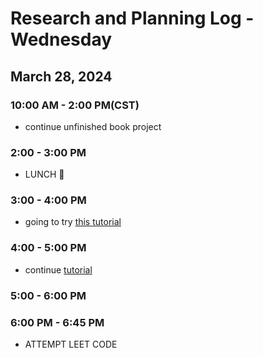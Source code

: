 # Research and Planning Log - Wednesday

## March 28, 2024

### 10:00 AM - 2:00 PM(CST)

- continue unfinished book project

### 2:00 - 3:00 PM

- LUNCH 🍔

### 3:00 - 4:00 PM

- going to try [this tutorial](https://docs.djangoproject.com/en/5.0/intro/tutorial04/)

### 4:00 - 5:00 PM

- continue [tutorial](https://docs.djangoproject.com/en/5.0/intro/tutorial04/)

### 5:00 - 6:00 PM



### 6:00 PM - 6:45 PM

- ATTEMPT LEET CODE